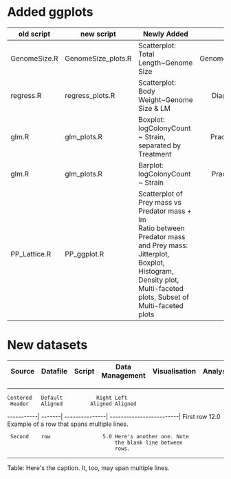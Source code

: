 
# Added ggplots

old script | new script | Newly Added | New Plot Name | Old Plot Name | 
--- | --- | --- |---: |---: |
GenomeSize.R | GenomeSize_plots.R | Scatterplot: Total Length~Genome Size | GenomeSize_ggplot.pdf | GenomeSize.pdf | 
regress.R | regress_plots.R | Scatterplot: Body Weight~Genome Size & LM | Diagmod_ggplot.pdf | DiagMod.pdf | 
glm.R | glm_plots.R | Boxplot: logColonyCount ~ Strain, separated by Treatment | PracDataBoxplot.pdf | PracDataBoxplot_ggplot.pdf <br/> PracDataBoxplot_ggplot2.pdf |
glm.R | glm_plots.R | Barplot: logColonyCount ~ Strain| PracDataBarplot.pdf | PracDataBarplot_ggplot.pdf|
PP_Lattice.R | PP_ggplot.R | Scatterplot of Prey mass vs Predator mass + lm <br/>  Ratio between Predator mass and Prey mass: Jitterplot, Boxplot, Histogram, Density plot, Multi-faceted plots, Subset of Multi-faceted plots|--- |--- |

# New datasets

Source | Datafile | Script | Data Management | Visualisation | Analysis | Comments |
--- | --- |--- |--- |--- |--- |--- |


   -------------------------------------------------------------
    Centered   Default           Right Left
     Header    Aligned         Aligned Aligned
   -----------| -------| ---------------| -------------------------|
      First    row                12.0 Example of a row that
                                       spans multiple lines.

     Second    row                 5.0 Here's another one. Note
                                       the blank line between
                                       rows.
   -------------------------------------------------------------

   Table: Here's the caption. It, too, may span
   multiple lines.
